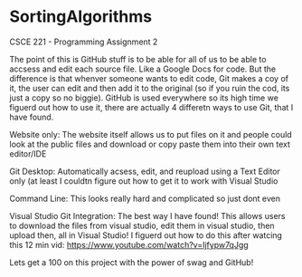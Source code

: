 # SortingAlgorithms
CSCE 221 - Programming Assignment 2


The point of this is GitHub stuff is to be able for all of us to be able to accsess and edit each source file. Like a Google Docs for code. But the difference is that whenver someone wants to edit code, Git makes a coy of it, the user can edit and then add it to the original (so if you ruin the cod, its just a copy so no biggie). GitHub is used everywhere so its high time we figuerd out how to use it, there are actually 4 differetn ways to use Git, that I have found.

Website only: The website itself allows us to put files on it and people could look at the public files and download or copy paste them into their own text editor/IDE

Git Desktop: Automatically acsess, edit, and reupload using a Text Editor only (at least I couldtn figure out how to get it to work with Visual Studio

Command Line: This looks really hard and complicated so just dont even

Visual Studio Git Integration: The best way I have found! This allows users to download the files from visual studio, edit them in visual studio, then upload then, all in Visual Studio! I figuerd out how to do this after watcing this 12 min vid: https://www.youtube.com/watch?v=Ijfypw7qJgg

Lets get a 100 on this project with the power of swag and GitHub!
